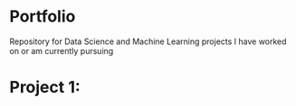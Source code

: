 # Portfolio
Repository for Data Science and Machine Learning projects I have worked on or am currently pursuing

# Project 1: 
